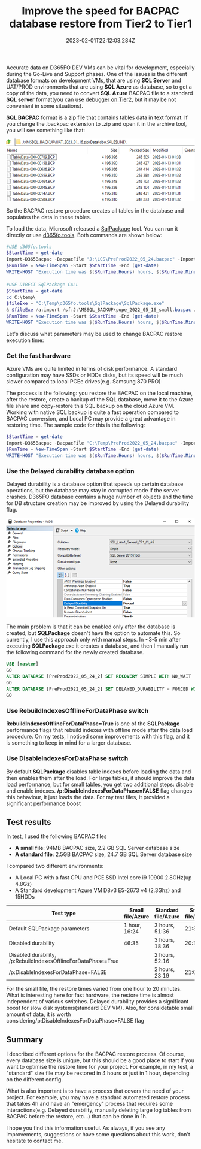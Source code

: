 ﻿---
title: "Improve the speed for BACPAC database restore from Tier2 to Tier1"
date: "2023-02-01T22:12:03.284Z"
tags: ["ALM"]
path: "/performance-restoretier2"
featuredImage: "./logo.png"
excerpt: "The blog post tests various options for restoring BACPAC files on local SQL Server."
---

Accurate data on D365FO DEV VMs can be vital for development, especially during the Go-Live and Support phases. One of the issues is the different database formats on development VMs, that are using **SQL Server** and UAT/PROD environments that are using **SQL Azure** as database, so to get a copy of the data, you need to convert **SQL Azure** BACPAC file to a standard **SQL server** format(you can use [debugger on Tier2](https://learn.microsoft.com/en-us/dynamics365/fin-ops-core/dev-itpro/database/dbmovement-scenario-debugdiag), but it may be not convenient in some situations).

[**SQL BACPAC**](https://learn.microsoft.com/en-us/azure/azure-sql/database/database-export?view=azuresql) format is a zip file that contains tables data in text format. If you change the .backpac extension to .zip and open it in the archive tool, you will see something like that:

![Backpac](ZipFileStructure.png)

So the BACPAC restore procedure creates all tables in the database and populates the data in these tables.

To load the data, Microsoft released a [SqlPackage](https://learn.microsoft.com/en-us/sql/tools/sqlpackage/sqlpackage?view=sql-server-ver16) tool. You can run it directly or use [d365fo.tools](https://github.com/d365collaborative/d365fo.tools). Both commands are shown below:

```powershell
#USE d365fo.tools
$StartTime = get-date 
Import-D365Bacpac -BacpacFile "J:\LCS\PreProd2022_05_24.bacpac" -ImportModeTier1 -NewDatabaseName PreProd2022_05_24_2
$RunTime = New-TimeSpan -Start $StartTime -End (get-date) 
WRITE-HOST "Execution time was $($RunTime.Hours) hours, $($RunTime.Minutes) minutes, $($RunTime.Seconds) seconds" 

#USE DIRECT SqlPackage CALL 
$StartTime = get-date 
cd C:\temp\
$fileExe = "C:\Temp\d365fo.tools\SqlPackage\SqlPackage.exe"
& $fileExe /a:import /sf:J:\MSSQL_BACKUP\pope_2022_05_16_small.bacpac /tsn:localhost /tdn:pope_2022_05_16_small_sp_ind  /p:RebuildIndexesOfflineForDataPhase=True /MaxParallelism:32 /p:DisableIndexesForDataPhase=FALSE
$RunTime = New-TimeSpan -Start $StartTime -End (get-date) 
WRITE-HOST "Execution time was $($RunTime.Hours) hours, $($RunTime.Minutes) minutes, $($RunTime.Seconds) seconds" 
```

Let's discuss what parameters may be used to change BACPAC restore execution time:

### Get the fast hardware

Azure VMs are quite limited in terms of disk performance. A standard configuration may have SSDs or HDDs disks, but its speed will be much slower compared to local PCEe drives(e.g. Samsung 870 PRO) 

The process is the following: you restore the BACPAC on the local machine, after the restore, create a backup of the SQL database, move it to the Azure file share and copy-restore this SQL backup on the cloud Azure VM. Working with native SQL backup is quite a fast operation compared to BACPAC conversion, and Local PC may provide a great advantage in restoring time. The sample code for this is the following:

```powershell 
$StartTime = get-date 
Import-D365Bacpac -BacpacFile "C:\Temp\PreProd2022_05_24.bacpac" -ImportModeTier1 -NewDatabaseName PreProd2022_05_24_2  -DatabaseServer "SDS-WS83" -SqlUser denis -SqlPwd "Pass" 
$RunTime = New-TimeSpan -Start $StartTime -End (get-date) 
WRITE-HOST "Execution time was $($RunTime.Hours) hours, $($RunTime.Minutes) minutes, $($RunTime.Seconds) seconds" 
```

### Use the Delayed durability database option

Delayed durability is a database option that speeds up certain database operations, but the database may stay in corrupted mode if the server crashes. D365FO database contains a huge number of objects and the time for DB structure creation may be improved by using the Delayed durability flag. 

![Durability option](DurabilityOption.png)

The main problem is that it can be enabled only after the database is created, but **SQLPackage** doesn't have the option to automate this. So currently, I use this approach only with manual steps. In ~3-5 min after executing **SQLPackage**.exe it creates a database, and then I manually run the following command for the newly created database.

```SQL
USE [master]
GO
ALTER DATABASE [PreProd2022_05_24_2] SET RECOVERY SIMPLE WITH NO_WAIT
GO
ALTER DATABASE [PreProd2022_05_24_2] SET DELAYED_DURABILITY = FORCED WITH NO_WAIT
GO
```

### Use RebuildIndexesOfflineForDataPhase switch

**RebuildIndexesOfflineForDataPhase=True** is one of the **SQLPackage** performance flags that rebuild indexes with offline mode after the data load procedure. On my tests, I noticed some improvements with this flag, and it is something to keep in mind for a larger database.

### Use DisableIndexesForDataPhase switch

By default **SQLPackage** disables table indexes before loading the data and then enables them after the load. For large tables, it should improve the data load performance, but for small tables, you get two additional steps: disable and enable indexes.  **/p:DisableIndexesForDataPhase=FALSE** flag changes this behaviour, it just loads the data. For my test files, it provided a significant performance boost

## Test results

In test, I used the following BACPAC files

- **A small file**:  94MB BACPAC size,  2.2 GB SQL Server database size
- **A standard file**: 2.5GB BACPAC size,  24.7 GB SQL Server database size

I compared two different environments:

- A Local PC with a fast CPU and PCE SSD Intel core i9 10900 2.8GHz(up 4.8Gz)
- A Standard development Azure VM D8v3 E5-2673 v4  (2.3Ghz) and 15HDDs

| Test type                                                    | Small file/Azure | Standard file/Azure | Small file/Local | Standard file/Local |
| ------------------------------------------------------------ | ---------------- | ------------------- | ---------------- | ------------------- |
| Default SQLPackage parameters                                | 1 hour, 16:24    | 3 hours, 51:36      | 21:33            | 1 hour, 23:50       |
| Disabled durability                                          | 46:35            | 3 hours, 18:36      | 20:11            | 1 hour, 20:12       |
| Disabled durability, /p:RebuildIndexesOfflineForDataPhase=True |                  | 2 hours, 52:16      |                  | 1 hour, 07:09       |
| /p:DisableIndexesForDataPhase=FALSE                          |                  | 2 hours, 23:19      | 21:01            | 51:15               |

For the small file, the restore times varied from one hour to 20 minutes. What is interesting here for fast hardware, the restore time is almost independent of various switches. Delayed durability provides a significant boost for slow disk systems(standard DEV VM). Also, for considetable small amount of data, it is worth considering/p:DisableIndexesForDataPhase=FALSE flag

## Summary

I described different options for the BACPAC restore process. Of course, every database size is unique, but this should be a good place to start if you want to optimise the restore time for your project. For example, in my test, a "standard" size file may be restored in 4 hours or just in 1 hour, depending on the different config. 

What is also important is to have a process that covers the need of your project. For example, you may have a standard automated restore process that takes 4h and have an "emergency" process that requires some interactions(e.g. Delayed durability, manually deleting large log tables from BACPAC before the restore, etc...) that can be done in 1h.

I hope you find this information useful. As always, if you see any improvements, suggestions or have some questions about this work, don't hesitate to contact me.
